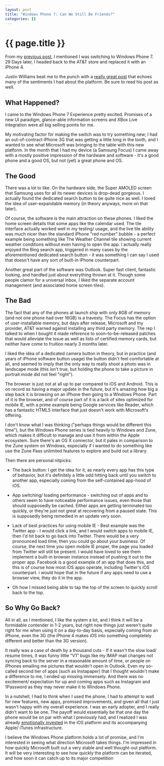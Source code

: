 ```yaml
---
layout: post
title: "Windows Phone 7: Can We Still Be Friends?"
categories: []
---
```


{{ page.title }}
================

From my [previous post](http://ckelly.net/journal/2010/11/15/windows-phone-7/), I mentioned I was switching to Windows Phone 7. 29 Days later, I headed back to the AT&T store and replaced it with an iPhone 4.

Justin Williams beat me to the punch with a [really great post](http://carpeaqua.com/2011/01/02/from-iphone-to-windows-phone-7/) that echoes many of the sentiments I had about the platform. Be sure to read his post as well.

What Happened?
--------------

I came to the Windows Phone 7 Experience pretty excited. Promises of a new UI paradigm, glance-able information screens and XBox Live integration were all big selling points for me.

My motivating factor for making the switch was to try something new; I had an out-of-contract iPhone 3G that was getting a little long in the tooth, and I wanted to see what Microsoft was bringing to the table with this new platform. In the month that I had my device (a Samsung Focus) I came away with a mostly positive impression of the hardware and software - it's a good phone and a good OS, but not (yet) a great phone and OS.

The Good
--------

There was a lot to like. On the hardware side, the Super AMOLED screen that Samsung uses for all its newer devices is drop-dead gorgeous. I actually found the dedicated search button to be quite nice as well. I loved the idea of user-expandable memory (in theory anyways, more on that later).

Of course, the software is the main attraction on these phones. I liked the home screen details that some apps like the calendar used. The tile interface actually worked well in my testing/ usage, and the live tile ability was much nicer than the standard iPhone "red number" bubble - a perfect example being something like The Weather Channel tile showing current weather conditions without even having to open the app. I actually really enjoyed the Bing search app, triggered in many cases by the aforementioned dedicated search button - it was something I can say I used that doesn't have any sort of built-in iPhone counterpart.

Another great part of the software was Outlook. Super fast client, fantastic looking, and handled just about everything thrown at it. Though some people clamor for a universal inbox, I liked the separate account management (and associated home screen tiles).

The Bad
-------

The fact that any of the phones at launch ship with only 8GB of memory (and not one phone had over 16GB) is a travesty. The Focus has the option of user-installable memory, but days after release, Microsoft and my provider, AT&T warned against installing any third party memory. The rep I talked to when I bought it made reference to soon-to-be-released patches that would alleviate the issue as well as lists of certified memory cards, but neither have come to fruition nearly 3 months later.

I liked the idea of a dedicated camera button in theory, but in practice (and years of iPhone software button usage) the button didn't feel comfortable at all, and seemed to imply that the only way to really shoot a photo was in landscape mode (this isn't true, but holding the phone to take a picture in portrait mode did not feel "right").

The browser is just not at all up to par compared to iOS and Android. This is on record as having a major update in the future, but it's amazing how big a step back it is browsing on an iPhone then going to a Windows Phone. Part of it is the browser, and of course part of it is a lack of sites optimized for mobile IE, with a prime example being Google services like Reader, which has a fantastic HTML5 interface that just doesn't work with Microsoft's offering.

I don't know what I was thinking ("perhaps things would be different this time"), but the Windows Phone series is tied heavily to Windows and Zune, which makes it difficult to manage and use it from within the Apple ecosystem. Sure there's an OS X connector, but it pales in comparison to the Zune system on Windows, especially if I wanted to do something like use the Zune Pass unlimited features to explore and build out a library.

Then there are personal nitpicks:

-   The back button: I get the idea for it, as nearly every app has this type of behavior, but it's definitely a little odd hitting back until you switch to another app, especially coming from the self-contained app-hood of iOS.

<!-- -->

-   App switching/ loading performance - switching out of apps and to others seem to have noticeable performance issues, even those that should supposedly be cached. Either apps are getting terminated too quickly, or they're just not great at recovering from a paused state. This is supposedly being remedied in an update very soon.

<!-- -->

-   Lack of best practices for using mobile IE - Best example was the Twitter app - I would click a link, and I would switch apps to mobile IE, then I'd hit back to go back into Twitter. There would be a very pronounced load time, then you could go about your business. Of course, the next time you open mobile IE proper, the page you loaded from Twitter will still be present. I would have loved to see them implement a built-in browser instance instead of pushing it out to the proper app. Facebook is a good example of an app that does this, and this is of course how most iOS apps operate, including Twitter's iOS counterpart. i would hope that in the future if any apps need to use a browser view, they do it in the app.

<!-- -->

-   Oh how I missed being able to tap the top of the screen to quickly scroll back to the top.

So Why Go Back?
---------------

All in all, as I mentioned, I like the system a lot, and I think it will be a formidable contender in 1-2 years, but right now things just weren't quite right for me when using it on a day-to-day basis, especially coming from an iPhone, even the 3G (the iPhone 4 makes iOS into something completely different and better than the 3G version).

It really was a case of death by a thousand cuts - If it wasn't the slow load/ resume times, it was funny little "V1" bugs like my IMAP mail changes not syncing back to the server in a reasonable amount of time, or people on iPhones emailing me pictures that wouldn't open in Outlook. Even my so-called second tier of apps (such as Instapaper) that I thought wouldn't make a difference to me, I ended up missing immensely. And there was no excitement/ expectation for up and coming apps such as Instagram and 1Password as they may never make it to Windows Phone.

In a nutshell, I had to think when I used the phone, I had to attempt to wait for new features, new apps, promised improvements, and given all that I just wasn't happy with my overall experience. I was an early adopter, and I really didn't want to be one. The payoff would essentially be that one day the phone would be on par with what I previously had, and I realized I was already [emotionally invested](http://daringfireball.net/2010/12/emotional_rescue) in the iOS platform and its accompanying Apple/ iTunes infrastructure.

I believe the Windows Phone platform holds a lot of promise, and I'm interested in seeing what direction Microsoft takes things. I'm impressed in how quickly Microsoft built out a very stable and well thought-out platform. It will be very interesting to see how quickly the platform can be iterated, and how soon it can catch up to its major competition
